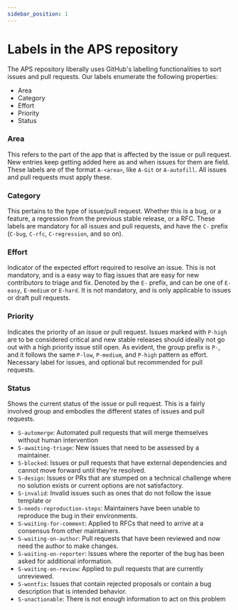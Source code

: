 ```yaml
---
sidebar_position: 1
---
```


# Labels in the APS repository

The APS repository liberally uses GitHub's labelling functionalities to sort issues and pull requests. Our labels enumerate the following properties:

- Area
- Category
- Effort
- Priority
- Status

### Area

This refers to the part of the app that is affected by the issue or pull request. New entries keep getting added here as and when issues for them are field. These labels are of the format `A-<area>`, like `A-Git` or `A-autofill`. All issues and pull requests must apply these.

### Category

This pertains to the type of issue/pull request. Whether this is a bug, or a feature, a regression from the previous stable release, or a RFC. These labels are mandatory for all issues and pull requests, and have the `C-` prefix (`C-bug`, `C-rfc`, `C-regression`, and so on).

### Effort

Indicator of the expected effort required to resolve an issue. This is not mandatory, and is a easy way to flag issues that are easy for new contributors to triage and fix. Denoted by the `E-` prefix, and can be one of `E-easy`, `E-medium` or `E-hard`. It is not mandatory, and is only applicable to issues or draft pull requests.

### Priority

Indicates the priority of an issue or pull request. Issues marked with `P-high` are to be considered critical and new stable releases should ideally not go out with a high priority issue still open. As evident, the group prefix is `P-`, and it follows the same `P-low`, `P-medium`, and `P-high` pattern as effort. Necessary label for issues, and optional but recommended for pull requests.

### Status

Shows the current status of the issue or pull request. This is a fairly involved group and embodies the different states of issues and pull requests.

- `S-automerge`: Automated pull requests that will merge themselves without human intervention
- `S-awaiting-triage`: New issues that need to be assessed by a maintainer.
- `S-blocked`: Issues or pull requests that have external dependencies and cannot move forward until they're resolved.
- `S-design`: Issues or PRs that are stumped on a technical challenge where no solution exists or current options are not satisfactory.
- `S-invalid`: Invalid issues such as ones that do not follow the issue template or 
- `S-needs-reproduction-steps`: Maintainers have been unable to reproduce the bug in their environments.
- `S-waiting-for-comment`: Applied to RFCs that need to arrive at a consensus from other maintainers.
- `S-waiting-on-author`: Pull requests that have been reviewed and now need the author to make changes.
- `S-waiting-on-reporter`: Issues where the reporter of the bug has been asked for additional information.
- `S-waiting-on-review`: Applied to pull requests that are currently unreviewed.
- `S-wontfix`: Issues that contain rejected proposals or contain a bug description that is intended behavior.
- `S-unactionable`: There is not enough information to act on this problem

